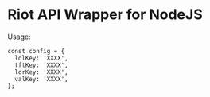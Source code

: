 # Riot API Wrapper for NodeJS

Usage:
```
const config = {
  lolKey: 'XXXX',
  tftKey: 'XXXX',
  lorKey: 'XXXX',
  valKey: 'XXXX',
};
```